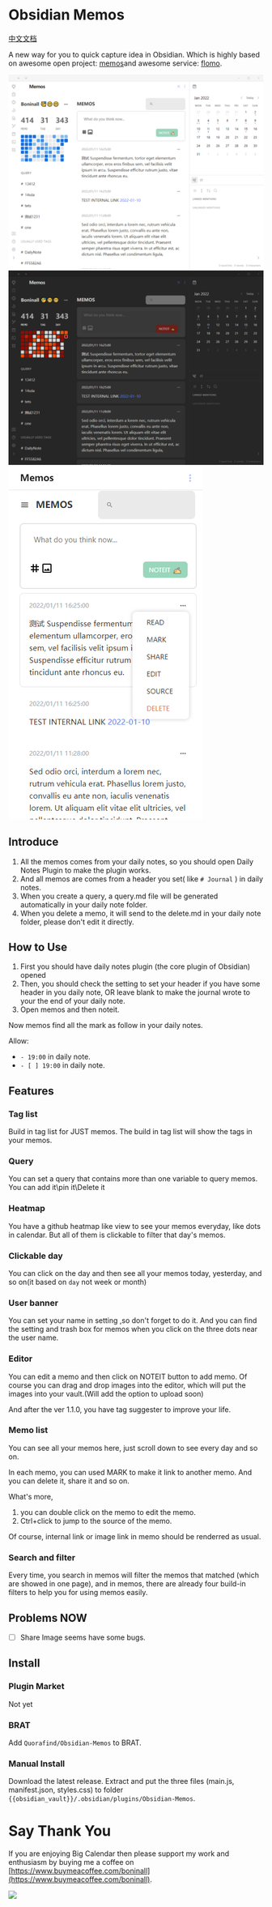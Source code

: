 # Obsidian Memos

[中文文档](./document/chinese.md)

A new way for you to quick capture idea in Obsidian. Which is highly based on awesome open project: [memos](https://github.com/justmemos/memos)and awesome service: [flomo](https://flomoapp.com/).

![memo-light](./document/Memos-in-light.png)
![memo-dark](./document/Memos-in-dark.png)
![memo-mobile](./document/Memos-in-dark-mobile.png)

## Introduce

1. All the memos comes from your daily notes, so you should open Daily Notes Plugin to make the plugin works.
2. And all memos are comes from a header you set( like `# Journal` ) in daily notes.
3. When you create a query, a query.md file will be generated automatically in your daily note folder.
4. When you delete a memo, it will send to the delete.md in your daily note folder, please don't edit it directly.

## How to Use

1. First you should have daily notes plugin (the core plugin of Obsidian) opened
2. Then, you should check the setting to set your header if you have some header in you daily note, OR leave blank to make the journal wrote to your the end of your daily note.
3. Open memos and then noteit.

Now memos find all the mark as follow in your daily notes.

Allow:

- `- 19:00` in daily note.
- `- [ ] 19:00` in daily note.

## Features

### Tag list

Build in tag list for JUST memos. The build in tag list will show the tags in your memos.

### Query

You can set a query that contains more than one variable to query memos. You can add it\pin it\Delete it

### Heatmap

You have a github heatmap like view to see your memos everyday, like dots in calendar. But all of them is clickable to filter that day's memos.

### Clickable day

You can click on the day and then see all your memos today, yesterday, and so on(it based on `day` not week or month)

### User banner

You can set your name in setting ,so don't forget to do it. And you can find the setting and trash box for memos when you click on the three dots near the user name.

### Editor

You can edit a memo and then click on NOTEIT button to add memo. Of course you can drag and drop images into the editor, which will put the images into your vault.(Will add the option to upload soon)

And after the ver 1.1.0, you have tag suggester to improve your life.

### Memo list

You can see all your memos here, just scroll down to see every day and so on.

In each memo, you can used MARK to make it link to another memo. And you can delete it, share it and so on.

What's more, 

1. you can double click on the memo to edit the memo.
2. Ctrl+click to jump to the source of the memo.

Of course, internal link or image link in memo should be renderred as usual.

### Search and filter

Every time, you search in memos will filter the memos that matched (which are showed in one page), and in memos, there are already four build-in filters to help you for using memos easily. 

## Problems NOW

- [ ] Share Image seems have some bugs.

## Install

### Plugin Market

Not yet

### BRAT

Add `Quorafind/Obsidian-Memos` to BRAT.

### Manual Install

Download the latest release. Extract and put the three files (main.js, manifest.json, styles.css) to folder `{{obsidian_vault}}/.obsidian/plugins/Obsidian-Memos`.

# Say Thank You

If you are enjoying Big Calendar then please support my work and enthusiasm by buying me a coffee on [https://www.buymeacoffee.com/boninall](https://www.buymeacoffee.com/boninall).

<a href="https://www.buymeacoffee.com/boninall"><img src="https://img.buymeacoffee.com/button-api/?text=Buy me a coffee&emoji=&slug=boninall&button_colour=6495ED&font_colour=ffffff&font_family=Lato&outline_colour=000000&coffee_colour=FFDD00"></a>